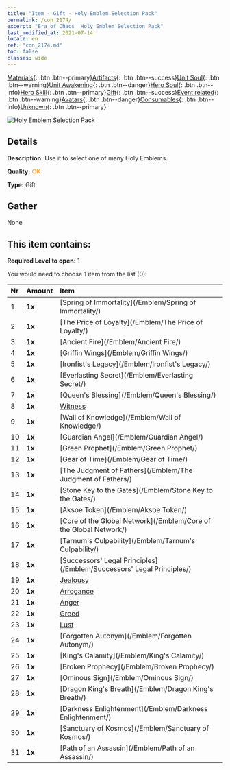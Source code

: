 ```yaml
---
title: "Item - Gift - Holy Emblem Selection Pack"
permalink: /con_2174/
excerpt: "Era of Chaos  Holy Emblem Selection Pack"
last_modified_at: 2021-07-14
locale: en
ref: "con_2174.md"
toc: false
classes: wide
---
```

 [Materials](/Items/){: .btn .btn--primary}[Artifacts](/Items/Artifacts/){: .btn .btn--success}[Unit Soul](/Items/UnitSoul/){: .btn .btn--warning}[Unit Awakening](/Items/UnitAwakening/){: .btn .btn--danger}[Hero Soul](/Items/HeroSoul/){: .btn .btn--info}[Hero Skill](/Items/HeroSkill/){: .btn .btn--primary}[Gift](/Items/Gift/){: .btn .btn--success}[Event related](/Items/Events/){: .btn .btn--warning}[Avatars](/Items/Avatars/){: .btn .btn--danger}[Consumables](/Items/Consumables/){: .btn .btn--info}[Unknown](/Items/Unknown/){: .btn .btn--primary}

 ![Holy Emblem Selection Pack](/images/t/i_907089.png)

## Details
 **Description:** Use it to select one of many Holy Emblems.

 **Quality:** <span style="color: #FF8C00">OK</span>

 **Type:** Gift

## Gather

  None

## This item contains:

 **Required Level to open:** 1

 You would need to choose 1 item from the list (0):

  | Nr | Amount |     Item    |
  |:---|:-------|:------------|
  | 1 |  **1x** | [Spring of Immortality](/Emblem/Spring of Immortality/) |  | 
  | 2 |  **1x** | [The Price of Loyalty](/Emblem/The Price of Loyalty/) |  | 
  | 3 |  **1x** | [Ancient Fire](/Emblem/Ancient Fire/) |  | 
  | 4 |  **1x** | [Griffin Wings](/Emblem/Griffin Wings/) |  | 
  | 5 |  **1x** | [Ironfist's Legacy](/Emblem/Ironfist's Legacy/) |  | 
  | 6 |  **1x** | [Everlasting Secret](/Emblem/Everlasting Secret/) |  | 
  | 7 |  **1x** | [Queen's Blessing](/Emblem/Queen's Blessing/) |  | 
  | 8 |  **1x** | [Witness](/Emblem/Witness/) |  | 
  | 9 |  **1x** | [Wall of Knowledge](/Emblem/Wall of Knowledge/) |  | 
  | 10 |  **1x** | [Guardian Angel](/Emblem/Guardian Angel/) |  | 
  | 11 |  **1x** | [Green Prophet](/Emblem/Green Prophet/) |  | 
  | 12 |  **1x** | [Gear of Time](/Emblem/Gear of Time/) |  | 
  | 13 |  **1x** | [The Judgment of Fathers](/Emblem/The Judgment of Fathers/) |  | 
  | 14 |  **1x** | [Stone Key to the Gates](/Emblem/Stone Key to the Gates/) |  | 
  | 15 |  **1x** | [Aksoe Token](/Emblem/Aksoe Token/) |  | 
  | 16 |  **1x** | [Core of the Global Network](/Emblem/Core of the Global Network/) |  | 
  | 17 |  **1x** | [Tarnum's Culpability](/Emblem/Tarnum's Culpability/) |  | 
  | 18 |  **1x** | [Successors' Legal Principles](/Emblem/Successors' Legal Principles/) |  | 
  | 19 |  **1x** | [Jealousy](/Emblem/Jealousy/) |  | 
  | 20 |  **1x** | [Arrogance](/Emblem/Arrogance/) |  | 
  | 21 |  **1x** | [Anger](/Emblem/Anger/) |  | 
  | 22 |  **1x** | [Greed](/Emblem/Greed/) |  | 
  | 23 |  **1x** | [Lust](/Emblem/Lust/) |  | 
  | 24 |  **1x** | [Forgotten Autonym](/Emblem/Forgotten Autonym/) |  | 
  | 25 |  **1x** | [King's Calamity](/Emblem/King's Calamity/) |  | 
  | 26 |  **1x** | [Broken Prophecy](/Emblem/Broken Prophecy/) |  | 
  | 27 |  **1x** | [Ominous Sign](/Emblem/Ominous Sign/) |  | 
  | 28 |  **1x** | [Dragon King's Breath](/Emblem/Dragon King's Breath/) |  | 
  | 29 |  **1x** | [Darkness Enlightenment](/Emblem/Darkness Enlightenment/) |  | 
  | 30 |  **1x** | [Sanctuary of Kosmos](/Emblem/Sanctuary of Kosmos/) |  | 
  | 31 |  **1x** | [Path of an Assassin](/Emblem/Path of an Assassin/) |  | 
